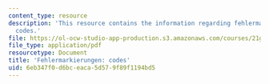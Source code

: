 ```yaml
---
content_type: resource
description: 'This resource contains the information regarding fehlermarkierungen:
  codes.'
file: https://ol-ocw-studio-app-production.s3.amazonaws.com/courses/21g-401-german-i-fall-2008/6eb347f0d6bceaca5d579f89f1194bd5_MIT21G_401F08_essay.pdf
file_type: application/pdf
resourcetype: Document
title: 'Fehlermarkierungen: codes'
uid: 6eb347f0-d6bc-eaca-5d57-9f89f1194bd5
---
```

